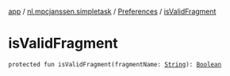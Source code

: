 [app](../../index.md) / [nl.mpcjanssen.simpletask](../index.md) / [Preferences](index.md) / [isValidFragment](.)

# isValidFragment

`protected fun isValidFragment(fragmentName: `[`String`](https://kotlinlang.org/api/latest/jvm/stdlib/kotlin/-string/index.html)`): `[`Boolean`](https://kotlinlang.org/api/latest/jvm/stdlib/kotlin/-boolean/index.html)